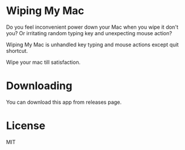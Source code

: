 # Wiping My Mac

Do you feel inconvenient power down your Mac when you wipe it don't you?
Or irritating random typing key and unexpecting mouse action?

Wiping My Mac is unhandled key typing and mouse actions except quit shortcut.

Wipe your mac till satisfaction.

# Downloading

You can download this app from releases page.

# License

MIT
 
